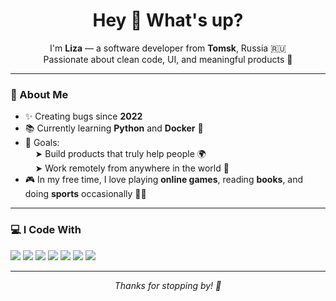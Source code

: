 <h1 align="center">Hey 👋 What's up?</h1>

<p align="center">
  I'm <strong>Liza</strong> — a software developer from <strong>Tomsk</strong>, Russia 🇷🇺<br/>
  Passionate about clean code, UI, and meaningful products 🚀
</p>

---

### 🧠 About Me

- ✨ Creating bugs since **2022**
- 📚 Currently learning **Python** and **Docker** 🐳
- 🎯 Goals:  
  &nbsp;&nbsp;&nbsp;&nbsp;➤ Build products that truly help people 🌍  
  &nbsp;&nbsp;&nbsp;&nbsp;➤ Work remotely from anywhere in the world 🧳  
- 🎮 In my free time, I love playing **online games**, reading **books**, and doing **sports** occasionally 🏃‍♀️

---

### 💻 I Code With

<p align="left">
  <img src="https://img.shields.io/badge/Vue.js-4FC08D?style=for-the-badge&logo=vue.js&logoColor=white" />
  <img src="https://img.shields.io/badge/C%23-239120?style=for-the-badge&logo=c-sharp&logoColor=white" />
  <img src="https://img.shields.io/badge/.NET_MAUI-512BD4?style=for-the-badge&logo=dotnet&logoColor=white" />
  <img src="https://img.shields.io/badge/Tailwind_CSS-38B2AC?style=for-the-badge&logo=tailwind-css&logoColor=white" />
  <img src="https://img.shields.io/badge/Laravel-FF2D20?style=for-the-badge&logo=laravel&logoColor=white" />
  <img src="https://img.shields.io/badge/Python-3776AB?style=for-the-badge&logo=python&logoColor=white" />
  <img src="https://img.shields.io/badge/Docker-2496ED?style=for-the-badge&logo=docker&logoColor=white" />
</p>

---

<p align="center">
  <em>Thanks for stopping by! 🌟</em>
</p>


<!--
**sheikina-ev/sheikina-ev** is a ✨ _special_ ✨ repository because its `README.md` (this file) appears on your GitHub profile.

Here are some ideas to get you started:

- 🔭 I’m currently working on ...
- 🌱 I’m currently learning ...
- 👯 I’m looking to collaborate on ...
- 🤔 I’m looking for help with ...
- 💬 Ask me about ...
- 📫 How to reach me: ...
- 😄 Pronouns: ...
- ⚡ Fun fact: ...
-->
